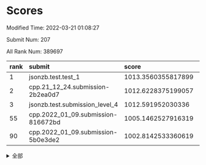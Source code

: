 # Scores

Modified Time: 2022-03-21 01:08:27

Submit Num: 207

All Rank Num: 389697

| rank |               submit               |       score        |       sigma        | pk_num |
| :--- | :--------------------------------- | :----------------- | :----------------- | :----- |
| 1    | jsonzb.test.test_1                 | 1013.3560355817899 | 0.8023877532794226 | 7534   |
| 2    | cpp.21_12_24.submission-2b2ea0d7   | 1012.6228375199057 | 0.7667014949717647 | 7529   |
| 3    | jsonzb.test.submission_level_4     | 1012.591952030336  | 0.7707282689519106 | 7527   |
| 55   | cpp.2022_01_09.submission-816672bd | 1005.1462527916319 | 0.7319680964621328 | 7528   |
| 90   | cpp.2022_01_09.submission-5b0e3de2 | 1002.8142533360619 | 0.7103626250323781 | 7533   |


<details>
<summary>全部</summary>

| rank |                 submit                 |       score        |       sigma        | pk_num |
| :--- | :------------------------------------- | :----------------- | :----------------- | :----- |
| 1    | jsonzb.test.test_1                     | 1013.3560355817899 | 0.8023877532794226 | 7534   |
| 2    | cpp.21_12_24.submission-2b2ea0d7       | 1012.6228375199057 | 0.7667014949717647 | 7529   |
| 3    | jsonzb.test.submission_level_4         | 1012.591952030336  | 0.7707282689519106 | 7527   |
| 4    | gobigger.level_3.submission_level_3_1  | 1011.7555388771792 | 0.7736280973046746 | 7528   |
| 5    | gobigger.level_3.submission_level_3_36 | 1011.5859810764905 | 0.758825247241927  | 7532   |
| 6    | gobigger.level_3.submission_level_3_0  | 1011.5182492580443 | 0.7815896660016193 | 7530   |
| 7    | gobigger.level_3.submission_level_3_15 | 1011.4486835587975 | 0.7577129872822619 | 7528   |
| 8    | gobigger.level_3.submission_level_3_45 | 1011.2646169138202 | 0.7562340063911338 | 7526   |
| 9    | gobigger.level_3.submission_level_3_3  | 1011.1234998429112 | 0.7617338094163673 | 7536   |
| 10   | gobigger.level_3.submission_level_3_20 | 1010.9592154272827 | 0.7800467104015744 | 7528   |
| 11   | gobigger.level_3.submission_level_3_10 | 1010.7544401502082 | 0.7756546302232016 | 7532   |
| 12   | gobigger.level_3.submission_level_3_25 | 1010.6325413947407 | 0.7900333345098006 | 7532   |
| 13   | gobigger.level_3.submission_level_3_7  | 1010.5370631548878 | 0.7745761368346641 | 7527   |
| 14   | gobigger.level_3.submission_level_3_43 | 1010.533763376071  | 0.7509145138169906 | 7533   |
| 15   | gobigger.level_3.submission_level_3_2  | 1010.5256690548061 | 0.7538882027256917 | 7533   |
| 16   | gobigger.level_3.submission_level_3_40 | 1010.5067619101306 | 0.7575723556914409 | 7534   |
| 17   | gobigger.level_3.submission_level_3_37 | 1010.499966423568  | 0.7907501037601681 | 7529   |
| 18   | gobigger.level_3.submission_level_3_44 | 1010.4922804737469 | 0.7668657304181646 | 7532   |
| 19   | gobigger.level_3.submission_level_3_26 | 1010.4454634608379 | 0.7429074986661943 | 7532   |
| 20   | gobigger.level_3.submission_level_3_12 | 1010.4443035358488 | 0.7514559171603196 | 7534   |
| 21   | gobigger.level_3.submission_level_3_18 | 1010.4094953935423 | 0.7590299114446681 | 7534   |
| 22   | gobigger.level_3.submission_level_3_35 | 1010.3766423110355 | 0.7604734391912594 | 7529   |
| 23   | gobigger.level_3.submission_level_3_23 | 1010.3045211737558 | 0.7551010339528075 | 7534   |
| 24   | gobigger.level_3.submission_level_3_21 | 1010.2440606015896 | 0.7632020772485216 | 7532   |
| 25   | gobigger.level_3.submission_level_3_42 | 1010.2025278938241 | 0.7542956099235667 | 7527   |
| 26   | gobigger.level_3.submission_level_3_41 | 1010.1564592014809 | 0.7398558775613145 | 7532   |
| 27   | gobigger.level_3.submission_level_3_29 | 1010.1455169873152 | 0.7453044251684918 | 7531   |
| 28   | gobigger.level_3.submission_level_3_6  | 1010.1277605796085 | 0.757868722860258  | 7528   |
| 29   | gobigger.level_3.submission_level_3_27 | 1010.0980453501809 | 0.7491658964357483 | 7534   |
| 30   | gobigger.level_3.submission_level_3_39 | 1010.0848197834656 | 0.7624872212322634 | 7529   |
| 31   | gobigger.level_3.submission_level_3_5  | 1010.0503353717779 | 0.7721562178356309 | 7528   |
| 32   | gobigger.level_3.submission_level_3_46 | 1009.9675217692479 | 0.7638391516910301 | 7535   |
| 33   | gobigger.level_3.submission_level_3_31 | 1009.9455615319212 | 0.769272108663069  | 7530   |
| 34   | gobigger.level_3.submission_level_3_4  | 1009.9357681381881 | 0.7665634031566719 | 7530   |
| 35   | gobigger.level_3.submission_level_3_33 | 1009.7949290219677 | 0.7630109960671962 | 7529   |
| 36   | gobigger.level_3.submission_level_3_9  | 1009.7900077206098 | 0.7447240893445014 | 7531   |
| 37   | gobigger.level_3.submission_level_3_34 | 1009.7576967050568 | 0.775089025425951  | 7533   |
| 38   | gobigger.level_3.submission_level_3_28 | 1009.543873300498  | 0.7566900682613235 | 7532   |
| 39   | gobigger.level_3.submission_level_3_13 | 1009.4964134641747 | 0.757252148199239  | 7532   |
| 40   | gobigger.level_3.submission_level_3_22 | 1009.4732867072129 | 0.7508979750771069 | 7535   |
| 41   | gobigger.level_3.submission_level_3_49 | 1009.4725313809472 | 0.7492944913781004 | 7532   |
| 42   | gobigger.level_3.submission_level_3_19 | 1009.4535391306498 | 0.7374727025678458 | 7526   |
| 43   | gobigger.level_3.submission_level_3_47 | 1009.4528600513152 | 0.754030039894159  | 7528   |
| 44   | gobigger.level_3.submission_level_3_24 | 1009.4496552162976 | 0.765203635953997  | 7531   |
| 45   | gobigger.level_3.submission_level_3_14 | 1009.3418657659589 | 0.7398881918547823 | 7530   |
| 46   | gobigger.level_3.submission_level_3_11 | 1009.2918874517557 | 0.740851949855298  | 7531   |
| 47   | gobigger.level_3.submission_level_3_16 | 1008.9985388302024 | 0.7505015062879055 | 7528   |
| 48   | gobigger.level_3.submission_level_3_8  | 1008.9953605898913 | 0.7606291021826934 | 7534   |
| 49   | gobigger.level_3.submission_level_3_48 | 1008.938949063406  | 0.7339172981064049 | 7533   |
| 50   | gobigger.level_3.submission_level_3_17 | 1008.8540152067768 | 0.7342705081796029 | 7530   |
| 51   | gobigger.level_3.submission_level_3_32 | 1008.5267922253257 | 0.7527545629842634 | 7530   |
| 52   | gobigger.level_3.submission_level_3_30 | 1008.4320592892383 | 0.7302453848298892 | 7530   |
| 53   | gobigger.level_3.submission_level_3_38 | 1008.4033701057502 | 0.7506929199250126 | 7532   |
| 54   | gobigger.level_1.submission_level_1_8  | 1005.4149549368705 | 0.719411672397415  | 7532   |
| 55   | cpp.2022_01_09.submission-816672bd     | 1005.1462527916319 | 0.7319680964621328 | 7528   |
| 56   | gobigger.level_1.submission_level_1_23 | 1004.6776287944664 | 0.7312715705238847 | 7531   |
| 57   | gobigger.level_1.submission_level_1_45 | 1004.4907916544148 | 0.7222069505173977 | 7528   |
| 58   | gobigger.level_1.submission_level_1_21 | 1004.4554848981038 | 0.724734289508687  | 7535   |
| 59   | gobigger.level_1.submission_level_1_46 | 1004.3732247118861 | 0.7080706099741608 | 7530   |
| 60   | gobigger.level_1.submission_level_1_41 | 1004.295912974691  | 0.7296850391607022 | 7534   |
| 61   | gobigger.level_1.submission_level_1_15 | 1004.1676960688092 | 0.7151889019536898 | 7532   |
| 62   | gobigger.level_1.submission_level_1_20 | 1004.1622187262032 | 0.7082047779830744 | 7532   |
| 63   | gobigger.level_1.submission_level_1_42 | 1004.1173716933123 | 0.7166447751585392 | 7529   |
| 64   | gobigger.level_1.submission_level_1_3  | 1004.0567166277264 | 0.7195886358923588 | 7528   |
| 65   | gobigger.level_1.submission_level_1_18 | 1004.0345231422673 | 0.7162453674224994 | 7526   |
| 66   | gobigger.level_1.submission_level_1_13 | 1003.9389326211136 | 0.7378370261387742 | 7526   |
| 67   | gobigger.level_1.submission_level_1_44 | 1003.8443437612367 | 0.7131866921396278 | 7525   |
| 68   | gobigger.level_1.submission_level_1_27 | 1003.7780387148811 | 0.7096168705576101 | 7533   |
| 69   | gobigger.level_1.submission_level_1_1  | 1003.7510305324645 | 0.724741215086047  | 7533   |
| 70   | gobigger.level_1.submission_level_1_40 | 1003.7400879786823 | 0.7206544309166055 | 7536   |
| 71   | gobigger.level_1.submission_level_1_5  | 1003.7355162008887 | 0.7192056855664537 | 7534   |
| 72   | gobigger.level_1.submission_level_1_19 | 1003.6049021555241 | 0.7083300869304632 | 7533   |
| 73   | gobigger.level_1.submission_level_1_17 | 1003.5573302106078 | 0.7284038098585655 | 7527   |
| 74   | gobigger.level_1.submission_level_1_22 | 1003.4728619074034 | 0.708259460970617  | 7531   |
| 75   | gobigger.level_1.submission_level_1_35 | 1003.4511908682459 | 0.7210605894956044 | 7526   |
| 76   | gobigger.level_1.submission_level_1_12 | 1003.386120924164  | 0.7241501512892466 | 7531   |
| 77   | gobigger.level_1.submission_level_1_31 | 1003.3630227487635 | 0.7105222222585311 | 7535   |
| 78   | gobigger.level_1.submission_level_1_49 | 1003.3190205831752 | 0.7101587457424946 | 7528   |
| 79   | gobigger.level_1.submission_level_1_37 | 1003.2945499313432 | 0.7186724957425886 | 7531   |
| 80   | gobigger.level_1.submission_level_1_36 | 1003.2783915269946 | 0.7206159822790693 | 7529   |
| 81   | gobigger.level_1.submission_level_1_25 | 1003.2533934266339 | 0.7091179403222772 | 7534   |
| 82   | gobigger.level_1.submission_level_1_43 | 1003.2388144057375 | 0.7052638309003717 | 7529   |
| 83   | gobigger.level_1.submission_level_1_34 | 1003.2368488964984 | 0.7120726588004269 | 7532   |
| 84   | gobigger.level_1.submission_level_1_11 | 1003.2003944794612 | 0.7149644249273339 | 7534   |
| 85   | gobigger.level_1.submission_level_1_33 | 1003.1875598937053 | 0.7224022267282387 | 7530   |
| 86   | gobigger.level_1.submission_level_1_0  | 1003.0597893768116 | 0.7107793293523043 | 7527   |
| 87   | gobigger.level_1.submission_level_1_26 | 1003.0482632778459 | 0.7127345610995612 | 7528   |
| 88   | gobigger.level_1.submission_level_1_2  | 1003.0166001047515 | 0.7105566217400665 | 7527   |
| 89   | gobigger.level_1.submission_level_1_9  | 1002.9156805233459 | 0.7182283353896276 | 7531   |
| 90   | cpp.2022_01_09.submission-5b0e3de2     | 1002.8142533360619 | 0.7103626250323781 | 7533   |
| 91   | gobigger.level_1.submission_level_1_47 | 1002.6421651034209 | 0.7063592725284925 | 7530   |
| 92   | gobigger.level_1.submission_level_1_48 | 1002.6419712387876 | 0.7169287173359306 | 7531   |
| 93   | gobigger.level_1.submission_level_1_28 | 1002.5390031648601 | 0.7137839274973112 | 7528   |
| 94   | gobigger.level_1.submission_level_1_4  | 1002.4660379699544 | 0.7176731548637316 | 7528   |
| 95   | gobigger.level_1.submission_level_1_32 | 1002.381090912832  | 0.7231728427729711 | 7532   |
| 96   | gobigger.level_1.submission_level_1_6  | 1002.3129819603196 | 0.7158202857236696 | 7533   |
| 97   | gobigger.level_1.submission_level_1_29 | 1002.3019900976374 | 0.7181451223988828 | 7529   |
| 98   | gobigger.level_1.submission_level_1_39 | 1002.2970790594367 | 0.7150392853397689 | 7528   |
| 99   | gobigger.level_1.submission_level_1_7  | 1002.2760083206573 | 0.710661325593948  | 7531   |
| 100  | gobigger.level_1.submission_level_1_38 | 1002.2698210133692 | 0.7220688494600161 | 7526   |
| 101  | gobigger.level_1.submission_level_1_16 | 1002.2121622515059 | 0.7075598581331459 | 7529   |
| 102  | gobigger.level_1.submission_level_1_14 | 1002.171485863842  | 0.7125757868566068 | 7537   |
| 103  | gobigger.level_1.submission_level_1_30 | 1001.9077186249524 | 0.7160410408515329 | 7525   |
| 104  | gobigger.level_1.submission_level_1_24 | 1001.8700157650585 | 0.7040672272214878 | 7532   |
| 105  | gobigger.level_1.submission_level_1_10 | 1001.7662994626991 | 0.7200284090100635 | 7531   |
| 106  | gobigger.random.submission_random_19   | 997.4001609440394  | 0.710303851034425  | 7535   |
| 107  | gobigger.random.submission_random_1    | 997.1932682183527  | 0.7144688141821061 | 7534   |
| 108  | gobigger.random.submission_random_34   | 997.17510014532    | 0.7129177742505654 | 7530   |
| 109  | gobigger.random.submission_random_30   | 997.1735339449812  | 0.7080552954762611 | 7529   |
| 110  | gobigger.random.submission_random_22   | 997.069217767636   | 0.7091892439185093 | 7534   |
| 111  | gobigger.random.submission_random_28   | 997.0271714763188  | 0.7110492065010813 | 7533   |
| 112  | gobigger.random.submission_random_49   | 996.9405353277505  | 0.7025436309190399 | 7529   |
| 113  | gobigger.random.submission_random_27   | 996.8421684375234  | 0.7030520201982816 | 7528   |
| 114  | gobigger.random.submission_random_14   | 996.6183367324181  | 0.7293451256005828 | 7537   |
| 115  | gobigger.random.submission_random_18   | 996.5003064433056  | 0.7272235000686391 | 7537   |
| 116  | gobigger.random.submission_random_36   | 996.421742251725   | 0.7071639188586847 | 7530   |
| 117  | gobigger.random.submission_random_4    | 996.413700675933   | 0.7121409059896949 | 7536   |
| 118  | gobigger.random.submission_random_38   | 996.4008550754934  | 0.71037635190978   | 7528   |
| 119  | gobigger.random.submission_random_3    | 996.3923153097523  | 0.718994212432088  | 7528   |
| 120  | gobigger.random.submission_random_42   | 996.256153078333   | 0.7240330431237899 | 7524   |
| 121  | gobigger.random.submission_random_48   | 996.2432407253938  | 0.7051019401268444 | 7532   |
| 122  | gobigger.random.submission_random_46   | 996.2327354513308  | 0.701602948839589  | 7526   |
| 123  | gobigger.random.submission_random_39   | 996.2257623112171  | 0.717048316727164  | 7525   |
| 124  | gobigger.random.submission_random_41   | 996.2009836383328  | 0.7036035396640291 | 7525   |
| 125  | gobigger.random.submission_random_6    | 996.2005751622588  | 0.7069342209586409 | 7530   |
| 126  | gobigger.random.submission_random_17   | 996.1905777498301  | 0.705251119221754  | 7536   |
| 127  | gobigger.random.submission_random_10   | 996.186742995652   | 0.7208632707685569 | 7529   |
| 128  | gobigger.random.submission_random_45   | 996.1655655259427  | 0.7143704638873367 | 7528   |
| 129  | gobigger.random.submission_random_31   | 996.1293688721162  | 0.7145767443944345 | 7532   |
| 130  | gobigger.random.submission_random_21   | 996.0096147471381  | 0.7289477136845801 | 7530   |
| 131  | gobigger.random.submission_random_9    | 995.979520039583   | 0.7078244353501029 | 7529   |
| 132  | gobigger.random.submission_random_44   | 995.9573422539274  | 0.7100255071124459 | 7531   |
| 133  | gobigger.random.submission_random_20   | 995.9247470119191  | 0.7056402299641771 | 7526   |
| 134  | gobigger.random.submission_random_5    | 995.9209811987009  | 0.7206469636258693 | 7528   |
| 135  | gobigger.random.submission_random_12   | 995.8432361112309  | 0.7198188627659505 | 7530   |
| 136  | gobigger.random.submission_random_16   | 995.8410211874668  | 0.7133912775052462 | 7532   |
| 137  | gobigger.random.submission_random_33   | 995.7950050239307  | 0.7170302746726771 | 7533   |
| 138  | gobigger.random.submission_random_11   | 995.642660412559   | 0.728718004249326  | 7530   |
| 139  | gobigger.random.submission_random_24   | 995.6380380261085  | 0.7278707893523718 | 7527   |
| 140  | gobigger.random.submission_random_35   | 995.6007274954791  | 0.7228539010393998 | 7527   |
| 141  | gobigger.random.submission_random_13   | 995.5572488080345  | 0.6993717053704209 | 7527   |
| 142  | gobigger.random.submission_random_47   | 995.514240188534   | 0.7139809746156156 | 7530   |
| 143  | gobigger.random.submission_random_8    | 995.4980979073537  | 0.7203022538185303 | 7528   |
| 144  | gobigger.random.submission_random_23   | 995.484539869806   | 0.710919964803855  | 7532   |
| 145  | gobigger.random.submission_random_32   | 995.4737769997877  | 0.7119687388268517 | 7532   |
| 146  | gobigger.random.submission_random_0    | 995.458079457868   | 0.7105949487327626 | 7529   |
| 147  | gobigger.random.submission_random_26   | 995.4400958984884  | 0.7169408412757153 | 7534   |
| 148  | gobigger.random.submission_random_43   | 995.4051888204377  | 0.7071973317648611 | 7536   |
| 149  | gobigger.random.submission_random_25   | 995.3187098331033  | 0.7070747297723428 | 7534   |
| 150  | gobigger.random.submission_random_37   | 995.1518050744808  | 0.7098388474570277 | 7530   |
| 151  | gobigger.random.submission_random_15   | 995.0839374028083  | 0.7037744344537692 | 7526   |
| 152  | gobigger.random.submission_random_7    | 994.8060579450662  | 0.7134211708957251 | 7531   |
| 153  | gobigger.random.submission_random_2    | 994.7634886709629  | 0.7211669710521579 | 7524   |
| 154  | gobigger.random.submission_random_29   | 994.6247931573092  | 0.7296729926186485 | 7534   |
| 155  | gobigger.random.submission_random_40   | 994.4999833771182  | 0.7144375610642016 | 7531   |
| 156  | gobigger.level_2.submission_level_2_39 | 994.0536178280763  | 0.7341912586738435 | 7532   |
| 157  | gobigger.level_2.submission_level_2_1  | 993.8909940942506  | 0.7226475964239196 | 7532   |
| 158  | gobigger.level_2.submission_level_2_37 | 993.8404374845151  | 0.7339447734774152 | 7531   |
| 159  | gobigger.level_2.submission_level_2_44 | 993.7205897995839  | 0.7302409185391222 | 7528   |
| 160  | gobigger.level_2.submission_level_2_11 | 993.3446837723841  | 0.7369268679451486 | 7528   |
| 161  | gobigger.level_2.submission_level_2_10 | 993.3225073905592  | 0.7373039328233875 | 7528   |
| 162  | gobigger.level_2.submission_level_2_30 | 993.2538524933833  | 0.7260448483661837 | 7531   |
| 163  | gobigger.level_2.submission_level_2_28 | 993.2163128779549  | 0.7361592393629476 | 7534   |
| 164  | gobigger.level_2.submission_level_2_17 | 993.1005328851642  | 0.7508388185701954 | 7530   |
| 165  | gobigger.level_2.submission_level_2_14 | 993.0835666603563  | 0.7429641399120885 | 7533   |
| 166  | gobigger.level_2.submission_level_2_32 | 993.045650425916   | 0.734733302270292  | 7527   |
| 167  | gobigger.level_2.submission_level_2_27 | 992.8801825328621  | 0.7367394247315364 | 7532   |
| 168  | gobigger.level_2.submission_level_2_3  | 992.7880667322446  | 0.7451191267103645 | 7530   |
| 169  | gobigger.level_2.submission_level_2_5  | 992.7680673309764  | 0.7191085556767804 | 7530   |
| 170  | gobigger.level_2.submission_level_2_19 | 992.7167119601396  | 0.757932118674563  | 7531   |
| 171  | gobigger.level_2.submission_level_2_7  | 992.6945490643433  | 0.7307110408472737 | 7530   |
| 172  | gobigger.level_2.submission_level_2_16 | 992.5917510517131  | 0.7511062362090992 | 7530   |
| 173  | gobigger.level_2.submission_level_2_13 | 992.5594279992146  | 0.7537582524756915 | 7524   |
| 174  | gobigger.level_2.submission_level_2_22 | 992.501596856816   | 0.7382228974883771 | 7527   |
| 175  | gobigger.level_2.submission_level_2_42 | 992.1850365321934  | 0.7448041616690911 | 7532   |
| 176  | gobigger.level_2.submission_level_2_26 | 992.1567430103695  | 0.7374369809463652 | 7527   |
| 177  | gobigger.level_2.submission_level_2_31 | 992.0763620116219  | 0.7587562629910921 | 7535   |
| 178  | gobigger.level_2.submission_level_2_21 | 992.0487245412387  | 0.7454355311565318 | 7529   |
| 179  | gobigger.level_2.submission_level_2_35 | 991.984524238754   | 0.7558025287095244 | 7528   |
| 180  | gobigger.level_2.submission_level_2_29 | 991.9775126265511  | 0.7445933400668114 | 7532   |
| 181  | gobigger.level_2.submission_level_2_20 | 991.8922588050956  | 0.7346813007745823 | 7533   |
| 182  | gobigger.level_2.submission_level_2_6  | 991.8745544910162  | 0.7474455107149159 | 7528   |
| 183  | gobigger.level_2.submission_level_2_38 | 991.8632555691929  | 0.729992033217669  | 7529   |
| 184  | gobigger.level_2.submission_level_2_24 | 991.7774129725733  | 0.7454384742969722 | 7528   |
| 185  | gobigger.level_2.submission_level_2_40 | 991.7635388004375  | 0.7377993688893995 | 7529   |
| 186  | gobigger.level_2.submission_level_2_48 | 991.7551125039948  | 0.7564535121639234 | 7530   |
| 187  | gobigger.level_2.submission_level_2_4  | 991.7193513213562  | 0.7585315428115406 | 7530   |
| 188  | gobigger.level_2.submission_level_2_47 | 991.60506466461    | 0.7439652815993849 | 7522   |
| 189  | gobigger.level_2.submission_level_2_43 | 991.5683233602219  | 0.7563776201939719 | 7532   |
| 190  | gobigger.level_2.submission_level_2_18 | 991.5208844053608  | 0.7352823676694452 | 7534   |
| 191  | gobigger.level_2.submission_level_2_49 | 991.4606774284495  | 0.7399296876213998 | 7531   |
| 192  | gobigger.level_2.submission_level_2_33 | 991.3910536007616  | 0.7589614363882633 | 7531   |
| 193  | gobigger.level_2.submission_level_2_45 | 991.3319492779387  | 0.7412252158201603 | 7534   |
| 194  | gobigger.level_2.submission_level_2_2  | 991.2969220878254  | 0.7591730292598738 | 7531   |
| 195  | gobigger.level_2.submission_level_2_46 | 991.2945344002846  | 0.7590227585061238 | 7530   |
| 196  | gobigger.level_2.submission_level_2_0  | 991.2892666044066  | 0.7316088898409489 | 7527   |
| 197  | gobigger.level_2.submission_level_2_41 | 991.2350746523466  | 0.7592542208864735 | 7528   |
| 198  | gobigger.level_2.submission_level_2_36 | 991.2229532472531  | 0.7580482155588447 | 7529   |
| 199  | gobigger.level_2.submission_level_2_25 | 991.2138511927134  | 0.7590535966376377 | 7529   |
| 200  | gobigger.level_2.submission_level_2_8  | 991.199883826815   | 0.7654049266872288 | 7532   |
| 201  | gobigger.level_2.submission_level_2_15 | 991.0397909064968  | 0.7568250545305124 | 7537   |
| 202  | gobigger.level_2.submission_level_2_23 | 990.9279521632669  | 0.7609869695156509 | 7527   |
| 203  | gobigger.level_2.submission_level_2_9  | 990.8998585480502  | 0.7743897059713721 | 7528   |
| 204  | gobigger.level_2.submission_level_2_34 | 990.3399847769815  | 0.7592888602339699 | 7523   |
| 205  | gobigger.level_2.submission_level_2_12 | 990.3029596156111  | 0.7752974178929272 | 7535   |
| 206  | gobigger.none.submission_none_0        | 975.6521181522969  | 1.5210182932999734 | 7531   |
| 207  | gobigger.none.submission_none_1        | 973.9769041613663  | 1.7577668041760894 | 7532   |

</details>